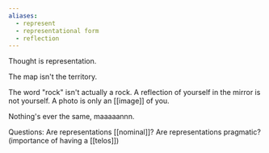 ```yaml
---
aliases:
  - represent
  - representational form
  - reflection
---
```

Thought is representation.

The map isn't the territory.

The word "rock" isn't actually a rock. A reflection of yourself in the mirror is not yourself. A photo is only an [[image]] of you.

Nothing's ever the same, maaaaannn.

Questions:
Are representations [[nominal]]?
Are representations pragmatic? (importance of having a [[telos]])